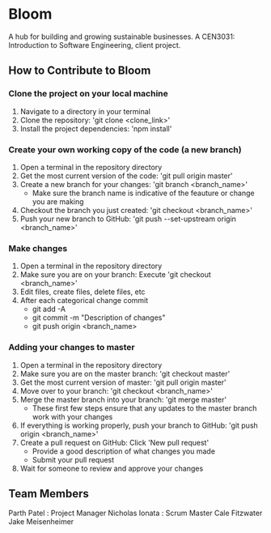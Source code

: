 # Bloom
A hub for building and growing sustainable businesses. A CEN3031: Introduction to Software Engineering, client project.

## How to Contribute to Bloom
### Clone the project on your local machine
1. Navigate to a directory in your terminal
2. Clone the repository: 'git clone <clone_link>'
3. Install the project dependencies: 'npm install'
### Create your own working copy of the code (a new branch)
1. Open a terminal in the repository directory
2. Get the most current version of the code: 'git pull origin master'
3. Create a new branch for your changes: 'git branch <branch_name>' 
   * Make sure the branch name is indicative of the feauture or change you are making
4. Checkout the branch you just created: 'git checkout <branch_name>'
5. Push your new branch to GitHub: 'git push --set-upstream origin <branch_name>'
### Make changes
1. Open a terminal in the repository directory
2. Make sure you are on your branch: Execute 'git checkout <branch_name>'
3. Edit files, create files, delete files, etc
4. After each categorical change commit
   * git add -A 
   * git commit -m "Description of changes"
   * git push origin <branch_name>
### Adding your changes to master
1. Open a terminal in the repository directory
2. Make sure you are on the master branch: 'git checkout master'
3. Get the most current version of master: 'git pull origin master'
4. Move over to your branch: 'git checkout <branch_name>'
5. Merge the master branch into your branch: 'git merge master'
   * These first few steps ensure that any updates to the master branch work with your changes
6. If everything is working properly, push your branch to GitHub: 'git push origin <branch_name>'
7. Create a pull request on GitHub: Click 'New pull request'
   * Provide a good description of what changes you made
   * Submit your pull request
9. Wait for someone to review and approve your changes

## Team Members
Parth Patel : Project Manager
Nicholas Ionata : Scrum Master
Cale Fitzwater
Jake Meisenheimer
